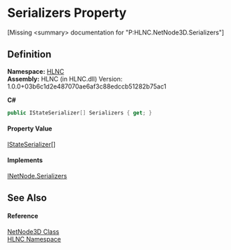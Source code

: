 # Serializers Property


\[Missing &lt;summary&gt; documentation for "P:HLNC.NetNode3D.Serializers"\]



## Definition
**Namespace:** <a href="N_HLNC">HLNC</a>  
**Assembly:** HLNC (in HLNC.dll) Version: 1.0.0+03b6c1d2e487070ae6af3c88edccb51282b75ac1

**C#**
``` C#
public IStateSerializer[] Serializers { get; }
```



#### Property Value
<a href="T_HLNC_Serialization_Serializers_IStateSerializer">IStateSerializer</a>[]

#### Implements
<a href="P_HLNC_INetNode_Serializers">INetNode.Serializers</a>  


## See Also


#### Reference
<a href="T_HLNC_NetNode3D">NetNode3D Class</a>  
<a href="N_HLNC">HLNC Namespace</a>  

